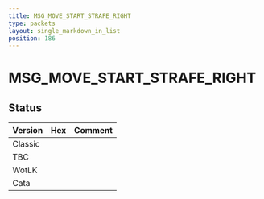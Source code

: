 ```yaml
---
title: MSG_MOVE_START_STRAFE_RIGHT
type: packets
layout: single_markdown_in_list
position: 186
---
```


# MSG_MOVE_START_STRAFE_RIGHT

## Status

Version | Hex | Comment
---------- | ---------- | ---------- 
Classic |  |  
TBC |  |  
WotLK |  |  
Cata |  |  
